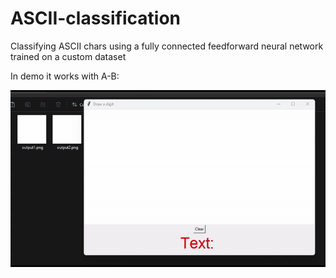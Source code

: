 # ASCII-classification
Classifying ASCII chars using a fully connected feedforward neural network trained on a custom dataset

In demo it works with A-B:

![Several symbols](test3.gif)
